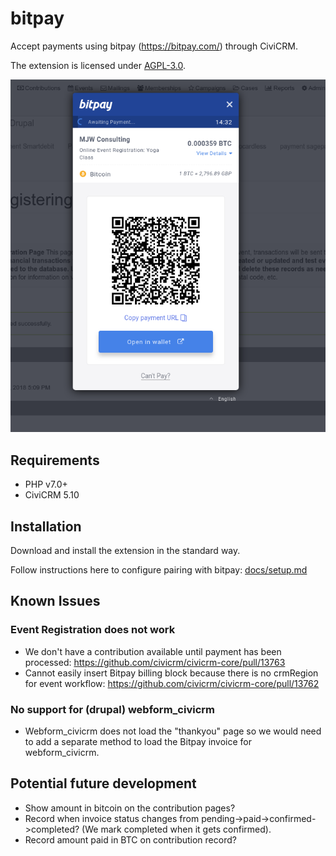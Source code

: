 # bitpay

Accept payments using bitpay (https://bitpay.com/) through CiviCRM.

The extension is licensed under [AGPL-3.0](LICENSE.txt).

![Screenshot](/docs/images/bitpay_invoicewaiting.png)

## Requirements

* PHP v7.0+
* CiviCRM 5.10

## Installation

Download and install the extension in the standard way.

Follow instructions here to configure pairing with bitpay: [docs/setup.md](/docs/setup.md)


## Known Issues
### Event Registration does not work
* We don't have a contribution available until payment has been processed: https://github.com/civicrm/civicrm-core/pull/13763
* Cannot easily insert Bitpay billing block because there is no crmRegion for event workflow: https://github.com/civicrm/civicrm-core/pull/13762

### No support for (drupal) webform_civicrm
* Webform_civicrm does not load the "thankyou" page so we would need to add a separate method to load the Bitpay invoice for webform_civicrm.


## Potential future development
* Show amount in bitcoin on the contribution pages?
* Record when invoice status changes from pending->paid->confirmed->completed? (We mark completed when it gets confirmed).
* Record amount paid in BTC on contribution record?
